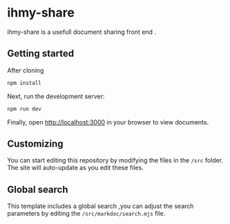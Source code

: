 # ihmy-share

ihmy-share is a usefull document sharing  front end . 

## Getting started

After cloning 

```bash
npm install
```

Next, run the development server:

```bash
npm run dev
```

Finally, open [http://localhost:3000](http://localhost:3000) in your browser to view documents.

## Customizing

You can start editing this repository  by modifying the files in the `/src` folder. The site will auto-update as you edit these files.

## Global search

This template includes a global search ,you can adjust the search parameters by editing the `/src/markdoc/search.mjs` file.
